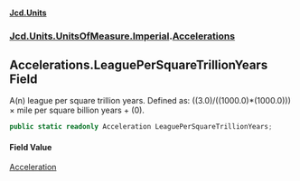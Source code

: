 #### [Jcd.Units](index.md 'index')
### [Jcd.Units.UnitsOfMeasure.Imperial](Jcd.Units.UnitsOfMeasure.Imperial.md 'Jcd.Units.UnitsOfMeasure.Imperial').[Accelerations](Accelerations.md 'Jcd.Units.UnitsOfMeasure.Imperial.Accelerations')

## Accelerations.LeaguePerSquareTrillionYears Field

A(n) league per square trillion years. Defined as: ((3.0)/((1000.0)*(1000.0))) × mile per square billion years + (0).

```csharp
public static readonly Acceleration LeaguePerSquareTrillionYears;
```

#### Field Value
[Acceleration](Acceleration.md 'Jcd.Units.UnitTypes.Acceleration')